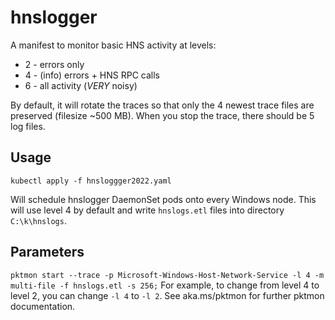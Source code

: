 # hnslogger
A manifest to monitor basic HNS activity at levels:
  * 2 - errors only
  * 4 - (info) errors + HNS RPC calls
  * 6 - all activity (*VERY* noisy)

By default, it will rotate the traces so that only the 4 newest trace files are preserved (filesize ~500 MB). When you stop the trace, there should be 5 log files.

## Usage
```
kubectl apply -f hnsloggger2022.yaml
```
Will schedule hnslogger DaemonSet pods onto every Windows node. This will use level 4 by default and write `hnslogs.etl` files into directory `C:\k\hnslogs`.

## Parameters
`pktmon start --trace -p Microsoft-Windows-Host-Network-Service -l 4 -m multi-file -f hnslogs.etl -s 256;`
For example, to change from level 4 to level 2, you can change `-l 4` to `-l 2`.
See aka.ms/pktmon for further pktmon documentation.
